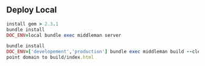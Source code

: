 ## Deploy Local

```ruby
install gem > 2.3.1
bundle install
DOC_ENV=local bundle exec middleman server
```

```ruby
bundle install
DOC_ENV=['developement','production'] bundle exec middleman build --clean
point domain to build/index.html
```
